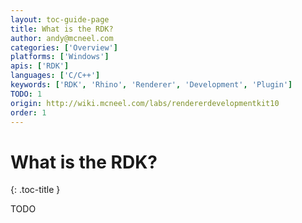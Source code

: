 ```yaml
---
layout: toc-guide-page
title: What is the RDK?
author: andy@mcneel.com
categories: ['Overview']
platforms: ['Windows']
apis: ['RDK']
languages: ['C/C++']
keywords: ['RDK', 'Rhino', 'Renderer', 'Development', 'Plugin']
TODO: 1
origin: http://wiki.mcneel.com/labs/rendererdevelopmentkit10
order: 1
---
```



# What is the RDK?
{: .toc-title }

TODO
